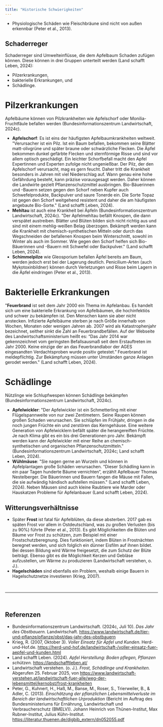 ```yaml
---
title: "Historische Schwierigkeiten"
---
```


- Physiologische Schäden wie Fleischbräune sind nicht von außen erkennbar (Peter et al., 2013).

## Schaderreger
Schaderreger sind Umwelteinflüsse, die dem Apfelbaum Schaden zufügen können. Diese können in drei Gruppen unterteilt werden (Land schafft Leben, 2024):
- Pilzerkrankungen,
- bakterielle Erkrankungen, und
- Schädlinge. 

# Pilzerkrankungen
Apfelbäume können von Pilzkrankheiten wie Apfelschorf oder Monilia-Fruchtfäule befallen werden (Bundesinformationszentrum Landwirtschaft, 2024c). 

- **Apfelschorf**: Es ist eins der häufigsten Apfelbaumkrankheiten weltweit. "Verursacher ist ein Pilz. Ist ein Baum befallen, bekommen seine Blätter matt-olivgrüne und später braune oder schwärzliche Flecken. Die Äpfel bekommen dunkel gefärbte Flecken und sternförmige Risse und sind vor allem optisch geschädigt. Ein leichter Schorfbefall macht den Apfel Expertinnen und Experten zufolge nicht ungenießbar. Der Pilz, der den Apfelschorf verursacht, mag es gern feucht. Daher tritt die Krankheit besonders in Jahren mit viel Niederschlag auf. Wann genau eine hohe Gefährdung besteht, kann präzise vorausgesagt werden. Daher können die Landwirte gezielt Pflanzenschutzmittel ausbringen. Bio-Bäuerinnen und -Bauern setzen gegen den Schorf neben Kupfer auch Schwefelprodukte, Backpulver und saure Tonerde ein. Die Sorte Topaz ist gegen den Schorf weitgehend resistent und daher die am häufigsten angebaute Bio-Sorte." (Land schafft Leben, 2024).
- **Mehltau** ist auch eine Krankheit bei Äpfeln (Bundesinformationszentrum Landwirtschaft, 2024c). "Der Apfelmehltau befällt Knospen, die dann verspätet austreiben. Blätter und Blüten bilden sich nicht richtig aus und sind mit einem mehlig-weißen Belag überzogen. Bekämpft werden kann die Krankheit mit chemisch-synthetischen Mitteln oder durch das Wegschneiden der befallenen Knospen beim Winterschnitt, sowohl im Winter als auch im Sommer. Wie gegen den Schorf helfen sich Bio-Bäuerinnen und -Bauern mit Schwefel oder Backpulver." (Land schafft Leben, 2024).
- **Schimmelpilze** wie Gleosporium befallen Äpfel bereits am Baum, werden jedoch erst bei der Lagerung deutlich. Penicilium-Arten (auch Mykotoxinbildner) können durch Verletzungen und Risse beim Lagern in die Äpfel eindringen (Peter et al., 2013).

# Bakterielle Erkrankungen
"**Feuerbrand** ist seit dem Jahr 2000 ein Thema im Apfelanbau. Es handelt sich um eine bakterielle Erkrankung von Apfelbäumen, die hochinfektiös und schwer zu bekämpfen ist. Den Menschen kann sie aber nicht anstecken. Infizierte Apfelbäume sterben je nach Größe innerhalb von Wochen, Monaten oder wenigen Jahren ab. 2007 wird als Katastrophenjahr bezeichnet, seither sinkt die Zahl an Feuerbrandbefällen. Auf der Webseite des Landwirtschaftsministerium heißt es: “Das Jahr 2014 war gekennzeichnet vom geringsten Befallsausmaß seit dem Erstauftreten im Jahr 2000. Keine einzige der an das Feuerbrandlabor der AGES eingesandten Verdachtsproben wurde positiv getestet.” Feuerbrand ist meldepflichtig. Zur Bekämpfung müssen unter Umständen ganze Anlagen gerodet werden." (Land schafft Leben, 2024).

# Schädlinge
Nützlinge wie Schlupfwespen können Schädlinge bekämpfen (Bundesinformationszentrum Landwirtschaft, 2024c).
- **Apfelwickler**: "Der Apfelwickler ist ein Schmetterling mit einer Flügelspannweite von nur zwei Zentimetern. Seine Raupen können großen Schaden verursachen. Sie schlüpfen im Frühjahr, dringen in die noch jungen Früchte ein und zerstören das Kerngehäuse. Eine weitere Generation von Apfelwicklern befällt später die herangereiften Früchte. Je nach Klima gibt es ein bis drei Generationen pro Jahr. Bekämpft werden kann der Apfelwickler mit einer Reihe an chemisch-synthetischen und organischen Pflanzenschutzmitteln." (Bundesinformationszentrum Landwirtschaft, 2024c; Land schafft Leben, 2024).
- **Wühlmäuse**: "Sie nagen gerne an Wurzeln und können in Apfelplantagen große Schäden verursachen. “Dieser Schädling kann in ein paar Tagen hunderte Bäume vernichten”, erzählt Apfelbauer Thomas Nestelberger. Die Bäuerinnen und Bauern fangen die Mäuse mit Fallen, die sie aufwändig händisch aufstellen müssen." (Land schafft Leben, 2024).
Neben Mäusen sind auch kleine Raubtiere wie Marder oder Hauskatzen Probleme für Apfelanbauer (Land schafft Leben, 2024).


## Witterungsverhältnisse
- Später **Frost** ist fatal für Apfelblüten, da diese absterben. 2017 gab es späten Frost vor allem in Ostdeutschland, was zu großen Verlusten (bis zu 90%) führte (Peter et al., 2013). Es gibt Möglichkeiten die Blüten und Bäume vor Frost zu schützen, zum Beispiel mit einer Frostschutzberegnung. Dies funktioniert, indem Blüten in Frostnächten beregnet werden, und sich folglich ein dünner Eisfilm auf ihnen bildet. Bei dessen Bildung wird Wärme freigesetzt, die zum Schutz der Blüte beiträgt. Ebenso gibt es die Möglichkeit Kerzen und Gebläse aufzustellen, um Wärme zu produzieren (Landwirtschaft verstehen, o. J.).
- **Hagelschäden** sind ebenfalls ein Problem, weshalb einige Bauern in Hagelschutznetze investieren (Krieg, 2007).



<br>

---

<br> 

## Referenzen
- Bundesinformationszentrum Landwirtschaft. (2024c, Juli 10). *Das Jahr des Obstbauern.* Landwirtschaft. <https://www.landwirtschaft.de/tier-und-pflanze/pflanze/obst/das-jahr-des-obstbauern>
- Krieg, R. (2007, Oktober 3). *Voller Einsatz für Äpfel und Kunden.* Herd-und-Hof.de. <https://herd-und-hof.de/landwirtschaft-/voller-einsatz-fuer-aepfel-und-kunden.html>
- Land schafft Leben. (2024). *Apfel Herstellung: Boden pflegen, Pflanzen schützen.* <https://landschafftleben.at/>
- Landwirtschaft verstehen. (o. J.). *Frost, Schädlinge und Krankheiten.* Abgerufen 25. Februar 2025, von <https://www.landwirtschaft-verstehen.at/landwirtschaft-fuer-alle/weg-der-lebensmittel/kernobst/frost-krankheiten>
- Peter, G., Kuhnert, H., Haß, M., Banse, M., Roser, S., Trierweiler, B., & Adler, C. (2013). *Einschätzung der pflanzlichen Lebensmittelverluste im Bereich der landwirtschaftlichen Urproduktion* (Bericht im Auftrag des Bundesministeriums für Ernährung, Landwirtschaft und Verbraucherschutz (BMELV)). Johann Heinrich von Thünen-Institut, Max Rubner-Institut, Julius Kühn-Institut. <https://literatur.thuenen.de/digbib_extern/dn052055.pdf>
